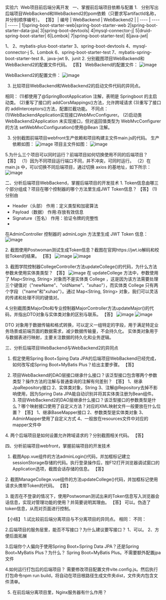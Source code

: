 实验六  Web项目前后端分离开发  
一、掌握前后端项目依赖与配置
1.   分别写出后端项目WebBackend和WebBackend2的pom依赖（只要求写artifactId名称，并分别顺序编号）。
【答】
| 编号 |  WebBackend  |  WebBackend2  | 
| ---- | ---- | ----- |
1|spring-boot-starter-web|spring-boot-starter-web
2|spring-boot-starter-data-jpa|
3|spring-boot-devtools|
4|mysql-connector-j|
5|druid-spring-boot-starter|
6|Lombok|
7|spring-boot-starter-test|
8|java-jwt|


1、
2、mybatis-plus-boot-starter
3、spring-boot-devtools
4、mysql-connector-j
5、Lombok
6、spring-boot-starter-test
7、mybatis-spring-boot-starter-test
8、java-jwt
9、junit
2. 分别截图项目WebBackend和WebBackend2的配置文件代码。
【答】
WebBackend的配置文件：
![image](https://github.com/chocookie7/My_Practice_7/assets/96895927/11874f64-b1cb-4a11-9581-9ce0e8961200)

WebBackend2的配置文件：
![image](https://github.com/chocookie7/My_Practice_7/assets/96895927/bcbdd731-1cab-40d9-88fd-e85e9aaf061f)

3. 比较项目WebBackend和WebBackend2的启动文件代码的异同点。

相同：
(1)都使用了@SpringBootApplication 注解，表明是 Springboot 的主启动类。
(2)重写了接口的 addCorsMappings()方法，允许跨域请求
(3)重写了接口的 addInterceptors()方法，配置拦截功能。
不同点：
(1)WebBackendApplication实现接口WebMvcConfigurer。
(2)启动类 WebBackend2Application 未实现接口，但对返回值类型为 WebMvcConfigurer 的方法 setWebMvcConfiguration()使用@Bean 注解。

3. 分别截图前端项目webfront生产依赖和项目构建主文件main.js的代码。
生产依赖如图：
![image](https://github.com/chocookie7/My_Practice_7/assets/96895927/264f0df8-ff08-43b9-82e0-a437a767f987)
项目主文件如图：
![image](https://github.com/chocookie7/My_Practice_7/assets/96895927/1f8c3ba7-5f35-4014-89d8-875a65d2415a)

5.为什么三个项目可以同时运行？前端项目如何切换使用不同的后端项目？
【答】
（1）因为不同项目运行端口不同，并不冲突，可同时运行。
（2）在 main.js 中，可以切换不同后端项目，通过切换 axios 的基地址，如下所示：
![image](https://github.com/chocookie7/My_Practice_7/assets/96895927/8dc39621-b083-4b95-9117-1e5145515cb2)


二、分析后端项目WebBackend，掌握后端项目的开发技术
1. Token信息由哪三个部分组成？项目在哪个控制器的哪个方法里生成JWT Token信息？
【答】
(1)分别由
- Header（头部） 作用：定义类型和加密算法
- Payload（数据）  作用:存放有效信息
- Signature（签名）  作用：验证令牌的完整性
- 
在AdminController 控制器的 adminLogin 方法里生成 JWT Token 信息：
![image](https://github.com/chocookie7/My_Practice_7/assets/96895927/da9df26d-8d3b-4cdb-999f-73a0aeb587cf)


2. 截图使用Postwoman测试生成Token信息？截图在官网https://jwt.io解码和校验Token的结果。
【答】
![image](https://github.com/chocookie7/My_Practice_7/assets/96895927/855f3fa3-cc7b-4750-99b6-024417819008)
![image](https://github.com/chocookie7/My_Practice_7/assets/96895927/3f87a2af-d235-47fe-a0de-c1612cbf38bd)

3. 截图学院控制器CollegeController方法updateCollege()的代码，为什么方法参数未使用实体类类型？
【答】
![image](https://github.com/chocookie7/My_Practice_7/assets/96895927/c7962c16-0375-459d-9e08-4fde43aa5b01)
在 updateCollege 方法中，参数使用了 Map<String, String> 对象而不是实体类 College ，这是因为该方法需要处理三个键值对（"newName"、"oldName"、"xuhao"），而实体类 College 只有两个字段
（"name"和"xuhao"）。通过 Map<String, String> 对象，我们可以灵活的传递和处理不同的键值对。



4.分别截图类MajorDto和专业控制器MajorController方法updateMajor()的代码，并指出DTO对象与实体类对象的区别与联系。
【答】
![image](https://github.com/chocookie7/My_Practice_7/assets/96895927/d98c611f-179d-4cfa-a9a8-3bec23af276d)
![image](https://github.com/chocookie7/My_Practice_7/assets/96895927/78dc552b-4bc2-459e-a8aa-ad6da0687373)

DTO 对象用于数据传输和格式转换，可以定义一组特定的字段，用于满足特定业务场景或前端页面的数据需求，减少数据传输量，不会持久化。
实体类对象用于与数据表进行映射，主要关注数据的持久化和业务逻辑。




三、分析后端项目WebBackend与WebBackend2的异同点
1. 假定使用Spring Boot+Sping Data JPA的后端项目WebBackend已经完成，如何改写成Spring Boot+MyBatis Plus？给出主要步骤。
【答】


2. 项目WebBackend的DAO层接口继承什么接口？该泛型接口包含哪两个参数类型？操作方法的注解与普通查询的注解有何差别？
【答】
1、继承JpaRepository接口
2、实体类对象，String
3、注解@Repository去掉不影响使用，因为Spring Data JPA能自动识别并将其实体类注册为Bean组件。
3. 项目WebBackend2的DAO层继承什么接口？该泛型接口的参数类型是什么？哪个映射接口使用了自定义方法？对应的XML映射文件一般要放在什么位置？
【答】
1、继承BaseMapper接口
2、参数类型是实体类对象
3、AdminMapper使用了自定义方式
4、一般放在resources文件中对应的mapper文件中


4. 两个后端项目是如何设置允许跨域请求的？分别截图相关代码。
【答】


四、分析前端项目webfront，掌握前端项目的开发技术
1. 截图App.vue组件的方法adminLogin()代码，并加框标记建立sessionStorage存储的代码。执行登录操作后，按F12打开浏览器调试窗口的Application选项，截图会话存储的信息。
【答】


2. 截图ManageCollege.vue组件的方法updateCollege()代码，并加框标记使用请求头携带Token的代码。
【答】

3. 能否在不登录的情况下，使用Postwoman测试出来的Token信息写入浏览器会话信息，实现对管理功能的使用？并简要说明其理由。
【答】
可以。伪造了token信息，从而对页面进行控制。

【小结】
1.试比较前后端分离项目与不分离项目的异同点。
相同：
不同：


2.后端项目的服务层里，能否不写接口？为什么建议要写接口？
1、可以。
2、方便后面拓展

3.后端你个人偏向于使用Spring Boot+Spring Data JPA？还是Spring Boot+MyBatis Plus？为什么？
Spring Boot+MyBatis Plus。不需要额外配置jpa文件

4.如何运行打包后的后端项目？	
需要修改项目配置文件vite.config.js。然后执行打包命令npm run build，将自动在项目根路径生成文件夹dist，文件夹内包含文件清单。	

5. 在前后端分离项目里，Nginx服务器有什么作用？

